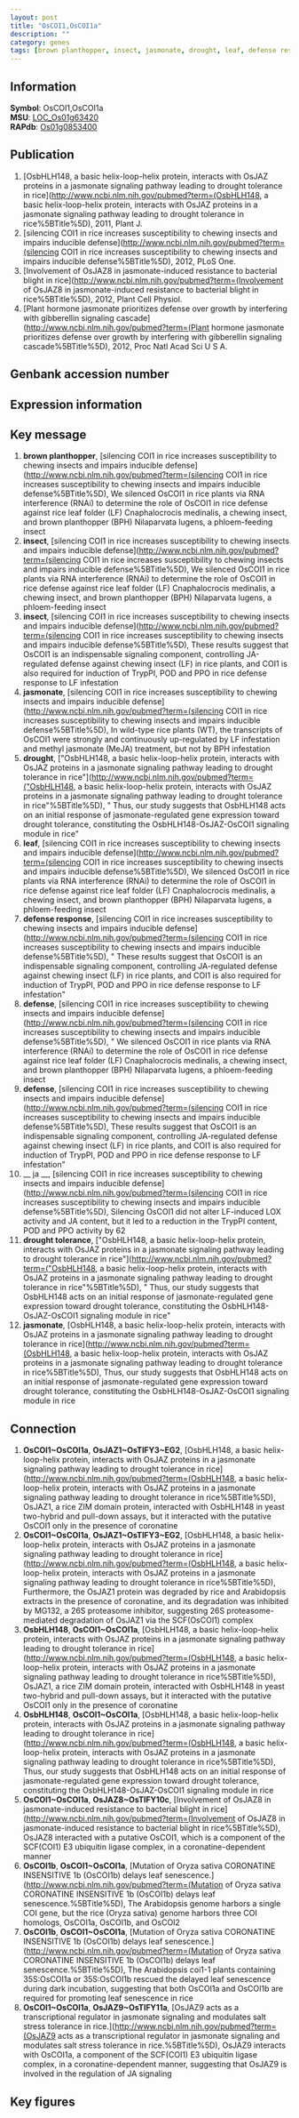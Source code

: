 ```yaml
---
layout: post
title: "OsCOI1,OsCOI1a"
description: ""
category: genes
tags: [brown planthopper, insect, jasmonate, drought, leaf, defense response, defense,  ja , drought tolerance, Gene]
---
```


## Information
__Symbol__: OsCOI1,OsCOI1a  
__MSU__: [LOC_Os01g63420](http://rice.plantbiology.msu.edu/cgi-bin/ORF_infopage.cgi?orf=LOC_Os01g63420)  
__RAPdb__: [Os01g0853400](http://rapdb.dna.affrc.go.jp/viewer/gbrowse_details/irgsp1?name=Os01g0853400)  

## Publication
1. [OsbHLH148, a basic helix-loop-helix protein, interacts with OsJAZ proteins in a jasmonate signaling pathway leading to drought tolerance in rice](http://www.ncbi.nlm.nih.gov/pubmed?term=(OsbHLH148, a basic helix-loop-helix protein, interacts with OsJAZ proteins in a jasmonate signaling pathway leading to drought tolerance in rice%5BTitle%5D), 2011, Plant J.
2. [silencing COI1 in rice increases susceptibility to chewing insects and impairs inducible defense](http://www.ncbi.nlm.nih.gov/pubmed?term=(silencing COI1 in rice increases susceptibility to chewing insects and impairs inducible defense%5BTitle%5D), 2012, PLoS One.
3. [Involvement of OsJAZ8 in jasmonate-induced resistance to bacterial blight in rice](http://www.ncbi.nlm.nih.gov/pubmed?term=(Involvement of OsJAZ8 in jasmonate-induced resistance to bacterial blight in rice%5BTitle%5D), 2012, Plant Cell Physiol.
4. [Plant hormone jasmonate prioritizes defense over growth by interfering with gibberellin signaling cascade](http://www.ncbi.nlm.nih.gov/pubmed?term=(Plant hormone jasmonate prioritizes defense over growth by interfering with gibberellin signaling cascade%5BTitle%5D), 2012, Proc Natl Acad Sci U S A.

## Genbank accession number

## Expression information

## Key message
1. __brown planthopper__, [silencing COI1 in rice increases susceptibility to chewing insects and impairs inducible defense](http://www.ncbi.nlm.nih.gov/pubmed?term=(silencing COI1 in rice increases susceptibility to chewing insects and impairs inducible defense%5BTitle%5D),  We silenced OsCOI1 in rice plants via RNA interference (RNAi) to determine the role of OsCOI1 in rice defense against rice leaf folder (LF) Cnaphalocrocis medinalis, a chewing insect, and brown planthopper (BPH) Nilaparvata lugens, a phloem-feeding insect
2. __insect__, [silencing COI1 in rice increases susceptibility to chewing insects and impairs inducible defense](http://www.ncbi.nlm.nih.gov/pubmed?term=(silencing COI1 in rice increases susceptibility to chewing insects and impairs inducible defense%5BTitle%5D),  We silenced OsCOI1 in rice plants via RNA interference (RNAi) to determine the role of OsCOI1 in rice defense against rice leaf folder (LF) Cnaphalocrocis medinalis, a chewing insect, and brown planthopper (BPH) Nilaparvata lugens, a phloem-feeding insect
3. __insect__, [silencing COI1 in rice increases susceptibility to chewing insects and impairs inducible defense](http://www.ncbi.nlm.nih.gov/pubmed?term=(silencing COI1 in rice increases susceptibility to chewing insects and impairs inducible defense%5BTitle%5D),  These results suggest that OsCOI1 is an indispensable signaling component, controlling JA-regulated defense against chewing insect (LF) in rice plants, and COI1 is also required for induction of TrypPI, POD and PPO in rice defense response to LF infestation
4. __jasmonate__, [silencing COI1 in rice increases susceptibility to chewing insects and impairs inducible defense](http://www.ncbi.nlm.nih.gov/pubmed?term=(silencing COI1 in rice increases susceptibility to chewing insects and impairs inducible defense%5BTitle%5D),  In wild-type rice plants (WT), the transcripts of OsCOI1 were strongly and continuously up-regulated by LF infestation and methyl jasmonate (MeJA) treatment, but not by BPH infestation
5. __drought__, ["OsbHLH148, a basic helix-loop-helix protein, interacts with OsJAZ proteins in a jasmonate signaling pathway leading to drought tolerance in rice"](http://www.ncbi.nlm.nih.gov/pubmed?term=("OsbHLH148, a basic helix-loop-helix protein, interacts with OsJAZ proteins in a jasmonate signaling pathway leading to drought tolerance in rice"%5BTitle%5D), " Thus, our study suggests that OsbHLH148 acts on an initial response of jasmonate-regulated gene expression toward drought tolerance, constituting the OsbHLH148-OsJAZ-OsCOI1 signaling module in rice"
6. __leaf__, [silencing COI1 in rice increases susceptibility to chewing insects and impairs inducible defense](http://www.ncbi.nlm.nih.gov/pubmed?term=(silencing COI1 in rice increases susceptibility to chewing insects and impairs inducible defense%5BTitle%5D),  We silenced OsCOI1 in rice plants via RNA interference (RNAi) to determine the role of OsCOI1 in rice defense against rice leaf folder (LF) Cnaphalocrocis medinalis, a chewing insect, and brown planthopper (BPH) Nilaparvata lugens, a phloem-feeding insect
7. __defense response__, [silencing COI1 in rice increases susceptibility to chewing insects and impairs inducible defense](http://www.ncbi.nlm.nih.gov/pubmed?term=(silencing COI1 in rice increases susceptibility to chewing insects and impairs inducible defense%5BTitle%5D), " These results suggest that OsCOI1 is an indispensable signaling component, controlling JA-regulated defense against chewing insect (LF) in rice plants, and COI1 is also required for induction of TrypPI, POD and PPO in rice defense response to LF infestation"
8. __defense__, [silencing COI1 in rice increases susceptibility to chewing insects and impairs inducible defense](http://www.ncbi.nlm.nih.gov/pubmed?term=(silencing COI1 in rice increases susceptibility to chewing insects and impairs inducible defense%5BTitle%5D), " We silenced OsCOI1 in rice plants via RNA interference (RNAi) to determine the role of OsCOI1 in rice defense against rice leaf folder (LF) Cnaphalocrocis medinalis, a chewing insect, and brown planthopper (BPH) Nilaparvata lugens, a phloem-feeding insect
9. __defense__, [silencing COI1 in rice increases susceptibility to chewing insects and impairs inducible defense](http://www.ncbi.nlm.nih.gov/pubmed?term=(silencing COI1 in rice increases susceptibility to chewing insects and impairs inducible defense%5BTitle%5D),  These results suggest that OsCOI1 is an indispensable signaling component, controlling JA-regulated defense against chewing insect (LF) in rice plants, and COI1 is also required for induction of TrypPI, POD and PPO in rice defense response to LF infestation"
10. __ ja __, [silencing COI1 in rice increases susceptibility to chewing insects and impairs inducible defense](http://www.ncbi.nlm.nih.gov/pubmed?term=(silencing COI1 in rice increases susceptibility to chewing insects and impairs inducible defense%5BTitle%5D),  Silencing OsCOI1 did not alter LF-induced LOX activity and JA content, but it led to a reduction in the TrypPI content, POD and PPO activity by 62
11. __drought tolerance__, ["OsbHLH148, a basic helix-loop-helix protein, interacts with OsJAZ proteins in a jasmonate signaling pathway leading to drought tolerance in rice"](http://www.ncbi.nlm.nih.gov/pubmed?term=("OsbHLH148, a basic helix-loop-helix protein, interacts with OsJAZ proteins in a jasmonate signaling pathway leading to drought tolerance in rice"%5BTitle%5D), " Thus, our study suggests that OsbHLH148 acts on an initial response of jasmonate-regulated gene expression toward drought tolerance, constituting the OsbHLH148-OsJAZ-OsCOI1 signaling module in rice"
12. __jasmonate__, [OsbHLH148, a basic helix-loop-helix protein, interacts with OsJAZ proteins in a jasmonate signaling pathway leading to drought tolerance in rice](http://www.ncbi.nlm.nih.gov/pubmed?term=(OsbHLH148, a basic helix-loop-helix protein, interacts with OsJAZ proteins in a jasmonate signaling pathway leading to drought tolerance in rice%5BTitle%5D),  Thus, our study suggests that OsbHLH148 acts on an initial response of jasmonate-regulated gene expression toward drought tolerance, constituting the OsbHLH148-OsJAZ-OsCOI1 signaling module in rice

## Connection
1. __OsCOI1~OsCOI1a__, __OsJAZ1~OsTIFY3~EG2__, [OsbHLH148, a basic helix-loop-helix protein, interacts with OsJAZ proteins in a jasmonate signaling pathway leading to drought tolerance in rice](http://www.ncbi.nlm.nih.gov/pubmed?term=(OsbHLH148, a basic helix-loop-helix protein, interacts with OsJAZ proteins in a jasmonate signaling pathway leading to drought tolerance in rice%5BTitle%5D),  OsJAZ1, a rice ZIM domain protein, interacted with OsbHLH148 in yeast two-hybrid and pull-down assays, but it interacted with the putative OsCOI1 only in the presence of coronatine
2. __OsCOI1~OsCOI1a__, __OsJAZ1~OsTIFY3~EG2__, [OsbHLH148, a basic helix-loop-helix protein, interacts with OsJAZ proteins in a jasmonate signaling pathway leading to drought tolerance in rice](http://www.ncbi.nlm.nih.gov/pubmed?term=(OsbHLH148, a basic helix-loop-helix protein, interacts with OsJAZ proteins in a jasmonate signaling pathway leading to drought tolerance in rice%5BTitle%5D),  Furthermore, the OsJAZ1 protein was degraded by rice and Arabidopsis extracts in the presence of coronatine, and its degradation was inhibited by MG132, a 26S proteasome inhibitor, suggesting 26S proteasome-mediated degradation of OsJAZ1 via the SCF(OsCOI1) complex
3. __OsbHLH148__, __OsCOI1~OsCOI1a__, [OsbHLH148, a basic helix-loop-helix protein, interacts with OsJAZ proteins in a jasmonate signaling pathway leading to drought tolerance in rice](http://www.ncbi.nlm.nih.gov/pubmed?term=(OsbHLH148, a basic helix-loop-helix protein, interacts with OsJAZ proteins in a jasmonate signaling pathway leading to drought tolerance in rice%5BTitle%5D),  OsJAZ1, a rice ZIM domain protein, interacted with OsbHLH148 in yeast two-hybrid and pull-down assays, but it interacted with the putative OsCOI1 only in the presence of coronatine
4. __OsbHLH148__, __OsCOI1~OsCOI1a__, [OsbHLH148, a basic helix-loop-helix protein, interacts with OsJAZ proteins in a jasmonate signaling pathway leading to drought tolerance in rice](http://www.ncbi.nlm.nih.gov/pubmed?term=(OsbHLH148, a basic helix-loop-helix protein, interacts with OsJAZ proteins in a jasmonate signaling pathway leading to drought tolerance in rice%5BTitle%5D),  Thus, our study suggests that OsbHLH148 acts on an initial response of jasmonate-regulated gene expression toward drought tolerance, constituting the OsbHLH148-OsJAZ-OsCOI1 signaling module in rice
5. __OsCOI1~OsCOI1a__, __OsJAZ8~OsTIFY10c__, [Involvement of OsJAZ8 in jasmonate-induced resistance to bacterial blight in rice](http://www.ncbi.nlm.nih.gov/pubmed?term=(Involvement of OsJAZ8 in jasmonate-induced resistance to bacterial blight in rice%5BTitle%5D),  OsJAZ8 interacted with a putative OsCOI1, which is a component of the SCF(COI1) E3 ubiquitin ligase complex, in a coronatine-dependent manner
6. __OsCOI1b__, __OsCOI1~OsCOI1a__, [Mutation of Oryza sativa CORONATINE INSENSITIVE 1b (OsCOI1b) delays leaf senescence.](http://www.ncbi.nlm.nih.gov/pubmed?term=(Mutation of Oryza sativa CORONATINE INSENSITIVE 1b (OsCOI1b) delays leaf senescence.%5BTitle%5D),  The Arabidopsis genome harbors a single COI gene, but the rice (Oryza sativa) genome harbors three COI homologs, OsCOI1a, OsCOI1b, and OsCOI2
7. __OsCOI1b__, __OsCOI1~OsCOI1a__, [Mutation of Oryza sativa CORONATINE INSENSITIVE 1b (OsCOI1b) delays leaf senescence.](http://www.ncbi.nlm.nih.gov/pubmed?term=(Mutation of Oryza sativa CORONATINE INSENSITIVE 1b (OsCOI1b) delays leaf senescence.%5BTitle%5D),  The Arabidopsis coi1-1 plants containing 35S:OsCOI1a or 35S:OsCOI1b rescued the delayed leaf senescence during dark incubation, suggesting that both OsCOI1a and OsCOI1b are required for promoting leaf senescence in rice
8. __OsCOI1~OsCOI1a__, __OsJAZ9~OsTIFY11a__, [OsJAZ9 acts as a transcriptional regulator in jasmonate signaling and modulates salt stress tolerance in rice.](http://www.ncbi.nlm.nih.gov/pubmed?term=(OsJAZ9 acts as a transcriptional regulator in jasmonate signaling and modulates salt stress tolerance in rice.%5BTitle%5D),  OsJAZ9 interacts with OsCOI1a, a component of the SCF(COI1) E3 ubiquitin ligase complex, in a coronatine-dependent manner, suggesting that OsJAZ9 is involved in the regulation of JA signaling

## Key figures



